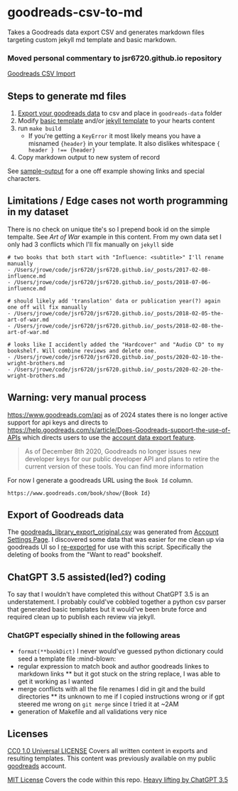 # goodreads-csv-to-md

Takes a Goodreads data export CSV and generates markdown files targeting custom jekyll md template and basic markdown.

### Moved personal commentary to jsr6720.github.io repository

[Goodreads CSV Import](https://github.com/jsr6720/jsr6720.github.io/blob/7baa2a416b2fc2273df83b6ebcdc30f036a43977/_posts/2024-04-22-goodreads-csv-import.md)

## Steps to generate md files

1. [Export your goodreads data](#export-of-goodreads-data) to csv and place in `goodreads-data` folder
2. Modify [basic template](/md-template.md) and/or [jekyll template](/jekyll-template.md) to your hearts content
3. run `make build`
    * If you're getting a `KeyError` it most likely means you have a misnamed `{header}` in your template. It also dislikes whitespace `{ header } !== {header}` 
4. Copy markdown output to new system of record

See [sample-output](/sample-output/) for a one off example showing links and special characters.

## Limitations / Edge cases not worth programming in my dataset

There is no check on unique tite's so I prepend book id on the simple tempalte. See *Art of War* example in this content. From my own data set I only had 3 conflicts which I'll fix manually on `jekyll` side

```
# two books that both start with "Influence: <subtitle>" I'll rename manually
- /Users/jrowe/code/jsr6720/jsr6720.github.io/_posts/2017-02-08-influence.md
- /Users/jrowe/code/jsr6720/jsr6720.github.io/_posts/2018-07-06-influence.md

# should likely add 'translation' data or publication year(?) again one off will fix manually
- /Users/jrowe/code/jsr6720/jsr6720.github.io/_posts/2018-02-05-the-art-of-war.md
- /Users/jrowe/code/jsr6720/jsr6720.github.io/_posts/2018-02-08-the-art-of-war.md

# looks like I accidently added the "Hardcover" and "Audio CD" to my bookshelf. Will combine reviews and delete one.
- /Users/jrowe/code/jsr6720/jsr6720.github.io/_posts/2020-02-10-the-wright-brothers.md
- /Users/jrowe/code/jsr6720/jsr6720.github.io/_posts/2020-02-20-the-wright-brothers.md
```

## Warning: very manual process

https://www.goodreads.com/api as of 2024 states there is no longer active support for api keys and directs to https://help.goodreads.com/s/article/Does-Goodreads-support-the-use-of-APIs which directs users to use the [account data export feature](#export-of-goodreads-data).

> As of December 8th 2020, Goodreads no longer issues new developer keys for our public developer API and plans to retire the current version of these tools. You can find more information 

For now I generate a goodreads URL using the `Book Id` column.

`https://www.goodreads.com/book/show/{Book Id}`

## Export of Goodreads data

The [goodreads_library_export_original.csv](./goodreads-data/goodreads-library-export-original.csv) was generated from [Account Settings Page](https://help.goodreads.com/s/article/How-do-I-get-a-copy-of-my-data-from-Goodreads). I discovered some data that was easier for me clean up via goodreads UI so I [re-exported](./goodreads-data/goodreads-library-export.csv) for use with this script. Specifically the deleting of books from the "Want to read" bookshelf.

## ChatGPT 3.5 assisted(led?) coding

To say that I wouldn't have completed this without ChatGPT 3.5 is an understatement. I probably could've cobbled together a python csv parser that generated basic templates but it would've been brute force and required clean up to publish each review via jekyll.

### ChatGPT especially shined in the following areas

* `format(**bookDict)` I never would've guessed python dictionary could seed a template file :mind-blown:
* regular expression to match book and author goodreads linkes to markdown links
** but it got stuck on the string replace, I was able to get it working as I wanted
* merge conflicts with all the file renames I did in git and the build directories
** its unknown to me if I copied instructions wrong or if gpt steered me wrong on `git merge` since I tried it at ~2AM
* generation of Makefile and all validations very nice

## Licenses

[CC0 1.0 Universal LICENSE](/LICENSE) Covers all written content in exports and resulting templates. This content was previously available on my public [goodreads](https://www.goodreads.com) account.

[MIT License](/CODE-LICENSE) Covers the code within this repo. [Heavy lifting by ChatGPT 3.5](/ChatGPT35-prompt-log.md)